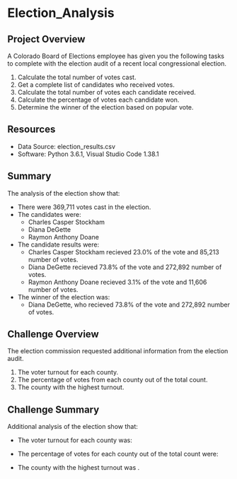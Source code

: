 # Election_Analysis

## Project Overview
A Colorado Board of Elections employee has given you the following tasks to complete with the election audit of a recent local congressional election.

1. Calculate the total number of votes cast.
2. Get a complete list of candidates who received votes.
3. Calculate the total number of votes each candidate received.
4. Calculate the percentage of votes each candidate won.
5. Determine the winner of the election based on popular vote.

## Resources
- Data Source: election_results.csv
- Software: Python 3.6.1, Visual Studio Code 1.38.1

## Summary
The analysis of the election show that:
- There were 369,711 votes cast in the election.
- The candidates were:
    - Charles Casper Stockham
    - Diana DeGette
    - Raymon Anthony Doane
- The candidate results were:
    - Charles Casper Stockham recieved 23.0% of the vote and 85,213 number of votes.
    - Diana DeGette recieved 73.8% of the vote and 272,892 number of votes.
    - Raymon Anthony Doane recieved 3.1% of the vote and 11,606 number of votes.
- The winner of the election was:
    - Diana DeGette, who recieved 73.8% of the vote and 272,892 number of votes.

## Challenge Overview
The election commission requested additional information from the election audit.

1. The voter turnout for each county.
2. The percentage of votes from each county out of the total count. 
3. The county with the highest turnout.

## Challenge Summary
Additional analysis of the election show that:
- The voter turnout for each county was:

- The percentage of votes for each county out of the total count were:

- The county with the highest turnout was .
